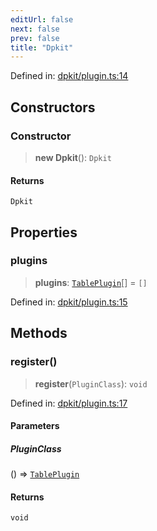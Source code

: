 ```yaml
---
editUrl: false
next: false
prev: false
title: "Dpkit"
---
```


Defined in: [dpkit/plugin.ts:14](https://github.com/datisthq/dpkit/blob/7a3ebb9422265a09d2e84e0952d10e0101139f80/dpkit/plugin.ts#L14)

## Constructors

### Constructor

> **new Dpkit**(): `Dpkit`

#### Returns

`Dpkit`

## Properties

### plugins

> **plugins**: [`TablePlugin`](/reference/dpkit/tableplugin/)[] = `[]`

Defined in: [dpkit/plugin.ts:15](https://github.com/datisthq/dpkit/blob/7a3ebb9422265a09d2e84e0952d10e0101139f80/dpkit/plugin.ts#L15)

## Methods

### register()

> **register**(`PluginClass`): `void`

Defined in: [dpkit/plugin.ts:17](https://github.com/datisthq/dpkit/blob/7a3ebb9422265a09d2e84e0952d10e0101139f80/dpkit/plugin.ts#L17)

#### Parameters

##### PluginClass

() => [`TablePlugin`](/reference/dpkit/tableplugin/)

#### Returns

`void`
